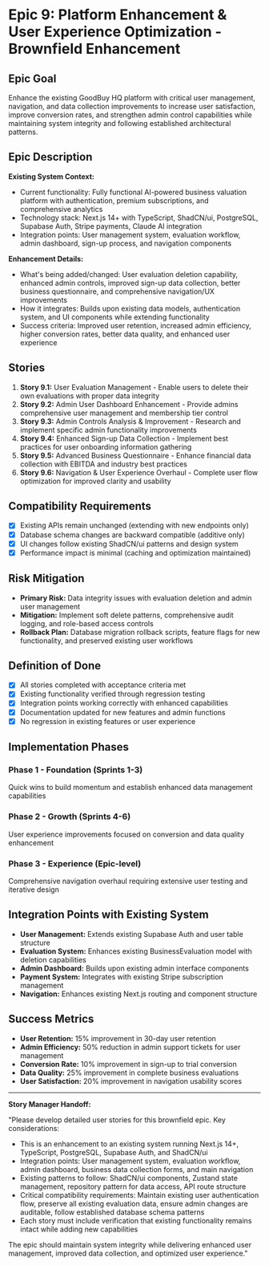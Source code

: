 # Epic 9: Platform Enhancement & User Experience Optimization - Brownfield Enhancement

## Epic Goal

Enhance the existing GoodBuy HQ platform with critical user management, navigation, and data collection improvements to increase user satisfaction, improve conversion rates, and strengthen admin control capabilities while maintaining system integrity and following established architectural patterns.

## Epic Description

**Existing System Context:**
- Current functionality: Fully functional AI-powered business valuation platform with authentication, premium subscriptions, and comprehensive analytics
- Technology stack: Next.js 14+ with TypeScript, ShadCN/ui, PostgreSQL, Supabase Auth, Stripe payments, Claude AI integration
- Integration points: User management system, evaluation workflow, admin dashboard, sign-up process, and navigation components

**Enhancement Details:**
- What's being added/changed: User evaluation deletion capability, enhanced admin controls, improved sign-up data collection, better business questionnaire, and comprehensive navigation/UX improvements
- How it integrates: Builds upon existing data models, authentication system, and UI components while extending functionality
- Success criteria: Improved user retention, increased admin efficiency, higher conversion rates, better data quality, and enhanced user experience

## Stories

1. **Story 9.1:** User Evaluation Management - Enable users to delete their own evaluations with proper data integrity
2. **Story 9.2:** Admin User Dashboard Enhancement - Provide admins comprehensive user management and membership tier control
3. **Story 9.3:** Admin Controls Analysis & Improvement - Research and implement specific admin functionality improvements
4. **Story 9.4:** Enhanced Sign-up Data Collection - Implement best practices for user onboarding information gathering
5. **Story 9.5:** Advanced Business Questionnaire - Enhance financial data collection with EBITDA and industry best practices
6. **Story 9.6:** Navigation & User Experience Overhaul - Complete user flow optimization for improved clarity and usability

## Compatibility Requirements

- [x] Existing APIs remain unchanged (extending with new endpoints only)
- [x] Database schema changes are backward compatible (additive only)
- [x] UI changes follow existing ShadCN/ui patterns and design system
- [x] Performance impact is minimal (caching and optimization maintained)

## Risk Mitigation

- **Primary Risk:** Data integrity issues with evaluation deletion and admin user management
- **Mitigation:** Implement soft delete patterns, comprehensive audit logging, and role-based access controls
- **Rollback Plan:** Database migration rollback scripts, feature flags for new functionality, and preserved existing user workflows

## Definition of Done

- [x] All stories completed with acceptance criteria met
- [x] Existing functionality verified through regression testing
- [x] Integration points working correctly with enhanced capabilities
- [x] Documentation updated for new features and admin functions
- [x] No regression in existing features or user experience

## Implementation Phases

### Phase 1 - Foundation (Sprints 1-3)
Quick wins to build momentum and establish enhanced data management capabilities

### Phase 2 - Growth (Sprints 4-6)  
User experience improvements focused on conversion and data quality enhancement

### Phase 3 - Experience (Epic-level)
Comprehensive navigation overhaul requiring extensive user testing and iterative design

## Integration Points with Existing System

- **User Management:** Extends existing Supabase Auth and user table structure
- **Evaluation System:** Enhances existing BusinessEvaluation model with deletion capabilities
- **Admin Dashboard:** Builds upon existing admin interface components
- **Payment System:** Integrates with existing Stripe subscription management
- **Navigation:** Enhances existing Next.js routing and component structure

## Success Metrics

- **User Retention:** 15% improvement in 30-day user retention
- **Admin Efficiency:** 50% reduction in admin support tickets for user management
- **Conversion Rate:** 10% improvement in sign-up to trial conversion
- **Data Quality:** 25% improvement in complete business evaluations
- **User Satisfaction:** 20% improvement in navigation usability scores

---

**Story Manager Handoff:**

"Please develop detailed user stories for this brownfield epic. Key considerations:

- This is an enhancement to an existing system running Next.js 14+, TypeScript, PostgreSQL, Supabase Auth, and ShadCN/ui
- Integration points: User management system, evaluation workflow, admin dashboard, business data collection forms, and main navigation
- Existing patterns to follow: ShadCN/ui components, Zustand state management, repository pattern for data access, API route structure
- Critical compatibility requirements: Maintain existing user authentication flow, preserve all existing evaluation data, ensure admin changes are auditable, follow established database schema patterns
- Each story must include verification that existing functionality remains intact while adding new capabilities

The epic should maintain system integrity while delivering enhanced user management, improved data collection, and optimized user experience."